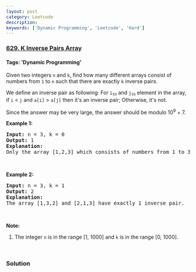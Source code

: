 ```yaml
---
layout: post
category: Leetcode
description: 
keywords: ['Dynamic Programming', 'Leetcode', 'Hard']
---
```

### [629. K Inverse Pairs Array](https://leetcode.com/problems/k-inverse-pairs-array)

#### Tags: 'Dynamic Programming'

<div class="content__u3I1 question-content__JfgR"><div><p>Given two integers <code>n</code> and <code>k</code>, find how many different arrays consist of numbers from <code>1</code> to <code>n</code> such that there are exactly <code>k</code> inverse pairs.</p>
<p>We define an inverse pair as following: For <code>i<sub>th</sub></code> and <code>j<sub>th</sub></code> element in the array, if <code>i</code> &lt; <code>j</code> and <code>a[i]</code> &gt; <code>a[j]</code> then it's an inverse pair; Otherwise, it's not.</p>
<p>Since the answer may be very large, the answer should be modulo 10<sup>9</sup> + 7.</p>
<p><b>Example 1:</b></p>
<pre><b>Input:</b> n = 3, k = 0
<b>Output:</b> 1
<b>Explanation:</b> 
Only the array [1,2,3] which consists of numbers from 1 to 3 has exactly 0 inverse pair.
</pre>
<p> </p>
<p><b>Example 2:</b></p>
<pre><b>Input:</b> n = 3, k = 1
<b>Output:</b> 2
<b>Explanation:</b> 
The array [1,3,2] and [2,1,3] have exactly 1 inverse pair.
</pre>
<p> </p>
<p><b>Note:</b></p>
<ol>
<li>The integer <code>n</code> is in the range [1, 1000] and <code>k</code> is in the range [0, 1000].</li>
</ol>
<p> </p>
</div></div>

### Solution

